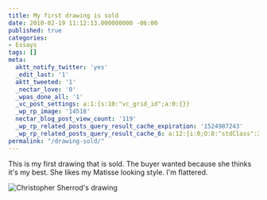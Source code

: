```yaml
---
title: My first drawing is sold
date: 2010-02-19 11:12:13.000000000 -06:00
published: true
categories:
- Essays
tags: []
meta:
  aktt_notify_twitter: 'yes'
  _edit_last: '1'
  aktt_tweeted: '1'
  _nectar_love: '0'
  _wpas_done_all: '1'
  _vc_post_settings: a:1:{s:10:"vc_grid_id";a:0:{}}
  _wp_rp_image: '14518'
  nectar_blog_post_view_count: '119'
  _wp_rp_related_posts_query_result_cache_expiration: '1524987243'
  _wp_rp_related_posts_query_result_cache_6: a:12:{i:0;O:8:"stdClass":2:{s:7:"post_id";s:4:"3128";s:5:"score";s:18:"11.782059702383707";}i:1;O:8:"stdClass":2:{s:7:"post_id";s:2:"73";s:5:"score";s:18:"11.782059702383707";}i:2;O:8:"stdClass":2:{s:7:"post_id";s:4:"4431";s:5:"score";s:18:"10.971129486161791";}i:3;O:8:"stdClass":2:{s:7:"post_id";s:4:"3123";s:5:"score";s:18:"10.971129486161791";}i:4;O:8:"stdClass":2:{s:7:"post_id";s:4:"4438";s:5:"score";s:15:"9.5848351250419";}i:5;O:8:"stdClass":2:{s:7:"post_id";s:4:"4408";s:5:"score";s:15:"9.5848351250419";}i:6;O:8:"stdClass":2:{s:7:"post_id";s:4:"3690";s:5:"score";s:15:"9.5848351250419";}i:7;O:8:"stdClass":2:{s:7:"post_id";s:4:"3233";s:5:"score";s:15:"9.5848351250419";}i:8;O:8:"stdClass":2:{s:7:"post_id";s:4:"8564";s:5:"score";s:17:"9.563841395459594";}i:9;O:8:"stdClass":2:{s:7:"post_id";s:4:"8053";s:5:"score";s:17:"6.986269156759033";}i:10;O:8:"stdClass":2:{s:7:"post_id";s:4:"7824";s:5:"score";s:17:"6.986269156759033";}i:11;O:8:"stdClass":2:{s:7:"post_id";s:4:"7215";s:5:"score";s:17:"6.986269156759033";}}
permalink: "/drawing-sold/"
---
```

<p>This is my first drawing that is sold. The buyer wanted because she thinks it's my best. She likes my Matisse looking style. I'm flattered.</p>
<p><img src="{{ site.baseurl }}/posts/2010/02/4368336772_2d4075db91.jpg" alt="Christopher Sherrod's drawing" /></p>
